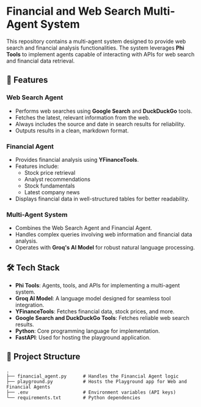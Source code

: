 # Financial and Web Search Multi-Agent System

This repository contains a multi-agent system designed to provide web search and financial analysis functionalities. The system leverages **Phi Tools** to implement agents capable of interacting with APIs for web search and financial data retrieval.

## 📌 Features

### Web Search Agent
- Performs web searches using **Google Search** and **DuckDuckGo** tools.
- Fetches the latest, relevant information from the web.
- Always includes the source and date in search results for reliability.
- Outputs results in a clean, markdown format.

### Financial Agent
- Provides financial analysis using **YFinanceTools**.
- Features include:
  - Stock price retrieval
  - Analyst recommendations
  - Stock fundamentals
  - Latest company news
- Displays financial data in well-structured tables for better readability.

### Multi-Agent System
- Combines the Web Search Agent and Financial Agent.
- Handles complex queries involving web information and financial data analysis.
- Operates with **Groq's AI Model** for robust natural language processing.

## 🛠️ Tech Stack

- **Phi Tools**: Agents, tools, and APIs for implementing a multi-agent system.
- **Groq AI Model**: A language model designed for seamless tool integration.
- **YFinanceTools**: Fetches financial data, stock prices, and more.
- **Google Search and DuckDuckGo Tools**: Fetches reliable web search results.
- **Python**: Core programming language for implementation.
- **FastAPI**: Used for hosting the playground application.

## 📂 Project Structure

```plaintext
.
├── financial_agent.py      # Handles the Financial Agent logic
├── playground.py           # Hosts the Playground app for Web and Financial Agents
├── .env                    # Environment variables (API keys)
└── requirements.txt        # Python dependencies